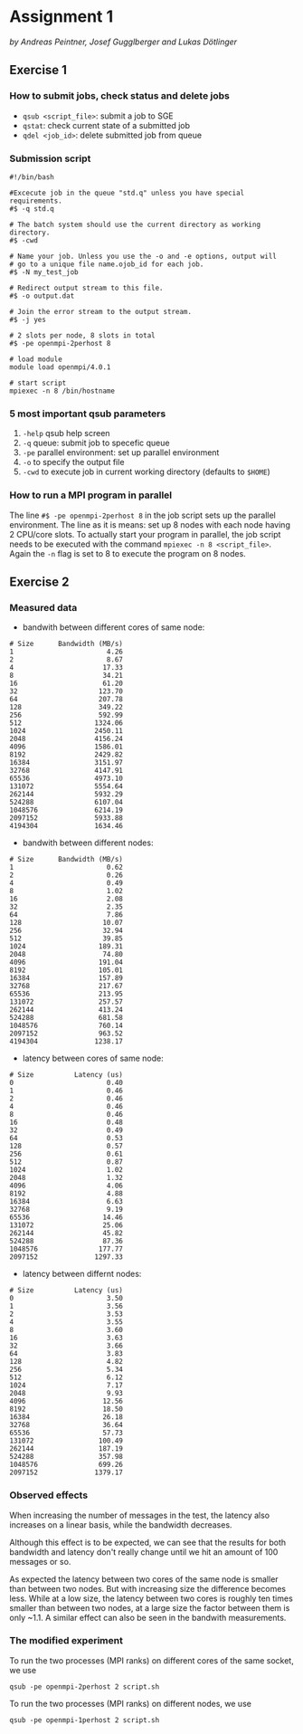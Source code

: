 # Assignment 1

*by Andreas Peintner, Josef Gugglberger and Lukas Dötlinger*

## Exercise 1

### How to submit jobs, check status and delete jobs

* `qsub <script_file>`: submit a job to SGE
* `qstat`: check current state of a submitted job
* `qdel <job_id>`: delete submitted job from queue 

### Submission script

```
#!/bin/bash

#Excecute job in the queue "std.q" unless you have special requirements.
#$ -q std.q

# The batch system should use the current directory as working directory.
#$ -cwd

# Name your job. Unless you use the -o and -e options, output will
# go to a unique file name.ojob_id for each job.
#$ -N my_test_job

# Redirect output stream to this file.
#$ -o output.dat

# Join the error stream to the output stream.
#$ -j yes

# 2 slots per node, 8 slots in total
#$ -pe openmpi-2perhost 8

# load module
module load openmpi/4.0.1

# start script
mpiexec -n 8 /bin/hostname
```

### 5 most important qsub parameters

1. `-help` qsub help screen
2. `-q` queue: submit job to specefic queue
3. `-pe` parallel environment: set up parallel environment
4. `-o` to specify the output file
5. `-cwd` to execute job in current working directory (defaults to `$HOME`)

### How to run a MPI program in parallel

The line `#$ -pe openmpi-2perhost 8` in the job script sets up the parallel environment. The line as it is means: set up 8 nodes with each node having 2 CPU/core slots. To actually start your program in parallel, the job script needs to be executed with the command `mpiexec -n 8 <script_file>`. Again the `-n` flag is set to 8 to execute the program on 8 nodes.

## Exercise 2

### Measured data

* bandwith between different cores of same node:
```
# Size      Bandwidth (MB/s)
1                       4.26
2                       8.67
4                      17.33
8                      34.21
16                     61.20
32                    123.70
64                    207.78
128                   349.22
256                   592.99
512                  1324.06
1024                 2450.11
2048                 4156.24
4096                 1586.01
8192                 2429.82
16384                3151.97
32768                4147.91
65536                4973.10
131072               5554.64
262144               5932.29
524288               6107.04
1048576              6214.19
2097152              5933.88
4194304              1634.46
```

* bandwith between different nodes:

```
# Size      Bandwidth (MB/s)
1                       0.62
2                       0.26
4                       0.49
8                       1.02
16                      2.08
32                      2.35
64                      7.86
128                    10.07
256                    32.94
512                    39.85
1024                  189.31
2048                   74.80
4096                  191.04
8192                  105.01
16384                 157.89
32768                 217.67
65536                 213.95
131072                257.57
262144                413.24
524288                681.58
1048576               760.14
2097152               963.52
4194304              1238.17
```

* latency between cores of same node:
```
# Size          Latency (us)
0                       0.40
1                       0.46
2                       0.46
4                       0.46
8                       0.46
16                      0.48
32                      0.49
64                      0.53
128                     0.57
256                     0.61
512                     0.87
1024                    1.02
2048                    1.32
4096                    4.06
8192                    4.88
16384                   6.63
32768                   9.19
65536                  14.46
131072                 25.06
262144                 45.82
524288                 87.36
1048576               177.77
2097152              1297.33
```

* latency between differnt nodes:
```
# Size          Latency (us)
0                       3.50
1                       3.56
2                       3.53
4                       3.55
8                       3.60
16                      3.63
32                      3.66
64                      3.83
128                     4.82
256                     5.34
512                     6.12
1024                    7.17
2048                    9.93
4096                   12.56
8192                   18.50
16384                  26.18
32768                  36.64
65536                  57.73
131072                100.49
262144                187.19
524288                357.98
1048576               699.26
2097152              1379.17
```

### Observed effects

When increasing the number of messages in the test, the latency also increases on a linear basis, while the bandwidth decreases. 

Although this effect is to be expected, we can see that the results for both bandwidth and latency don't really change until we hit an amount of 100 messages or so.

As expected the latency between two cores of the same node is smaller than between two nodes. But with increasing size the difference becomes less. While at a low size, the latency between two cores is roughly ten times smaller than between two nodes, at a large size the factor between them is only ~1.1. A similar effect can also be seen in the bandwith measurements.

### The modified experiment

To run the two processes (MPI ranks) on different cores of the same socket, we use
```shell
qsub -pe openmpi-2perhost 2 script.sh
```

To run the two processes (MPI ranks) on different nodes, we use
```shell
qsub -pe openmpi-1perhost 2 script.sh
```